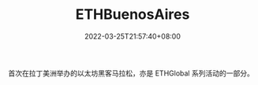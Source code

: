 ﻿---
weight: 
title: "ETHBuenosAires"
description: "首次在拉丁美洲举办的以太坊黑客马拉松，亦是 ETHGlobal 系列活动的一部分"
date: 2022-03-25T21:57:40+08:00
lastmod: 2022-03-25T16:45:40+08:00
draft: false
authors: ["Metabd"]
featuredImage: "ethbuenosaires.png"
link: ""
tags: ["元宇宙社区","ETHBuenosAires"]
categories: ["navigation"]
navigation: ["元宇宙社区"]
lightgallery: true
toc: true
pinned: false
recommend: false
recommend1: false
---
首次在拉丁美洲举办的以太坊黑客马拉松，亦是 ETHGlobal 系列活动的一部分。
